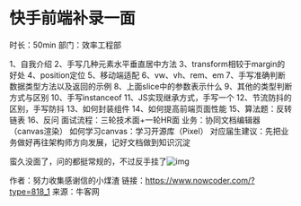 # 快手前端补录一面

时长：50min
部门：效率工程部

1、自我介绍
2、手写几种元素水平垂直居中方法
3、transform相较于margin的好处
4、position定位
5、移动端适配
6、vw、vh、rem、em
7、手写准确判断数据类型方法以及返回的示例
8、上面slice中的参数表示什么
9、其他的类型判断方式与区别
10、手写instanceof
11、JS实现继承方式，手写一个
12、节流防抖的区别，手写防抖
13、如何封装组件
14、如何提高前端页面性能
15、算法题：反转链表
16、反问
面试流程：三轮技术面+一轮HR面
业务：协同文档编辑器（canvas渲染）
如何学习canvas：学习开源库（Pixel）
对应届生建议：先把业务做好再往架构师方向发展，记好文档做到知识沉淀

蛮久没面了，问的都挺常规的，不过反手挂了![img](https://uploadfiles.nowcoder.com/images/20220815/318889480_1660553876144/621D8DEE04D201CF272B803C44F185F9)



作者：努力收集感谢信的小煤渣
链接：https://www.nowcoder.com/?type=818_1
来源：牛客网